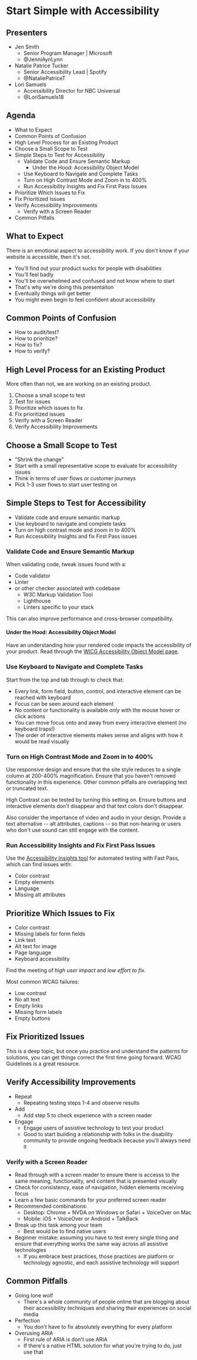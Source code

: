 # Start Simple with Accessibility

## Presenters

- Jen Smith
    + Senior Program Manager | Microsoft
    + @JenniAynLynn
- Natalie Patrice Tucker
    + Senior Accessibility Lead | Spotify
    + @NataliePatriceT
- Lori Samuels
    + Accessibility Director for NBC Universal
    + @LoriSamuels18


## Agenda

- What to Expect
- Common Points of Confusion
- High Level Process for an Existing Product
- Choose a Small Scope to Test
- Simple Steps to Test for Accessibility
    + Validate Code and Ensure Semantic Markup
        * Under the Hood: Accessibility Object Model
    + Use Keyboard to Navigate and Complete Tasks
    + Turn on High Contrast Mode and Zoom in to 400%
    + Run Accessibility Insights and Fix First Pass Issues
- Prioritize Which Issues to Fix
- Fix Prioritized Issues
- Verify Accessibility Improvements
    + Verify with a Screen Reader
- Common Pitfalls


## What to Expect

There is an emotional aspect to accessibility work. If you don't know if your website is accessible, then it's not.

- You'll find out your product sucks for people with disabilities
- You'll feel badly
- You'll be overwhelmed and confused and not know where to start
- That's why we're doing this presentaiton
- Eventually things will get better
- You might even begin to feel confident about accessibility


## Common Points of Confusion

- How to audit/test?
- How to prioritize?
- How to fix?
- How to verify?


## High Level Process for an Existing Product

More often than not, we are working on an existing product.

1. Choose a small scope to test
2. Test for issues
3. Prioritize which issues to fix
4. Fix prioritized issues
5. Verify with a Screen Reader
6. Verify Accessibility Improvements


## Choose a Small Scope to Test

- "Shrink the change"
- Start with a small representative scope to evaluate for accessibility issues
- Think in terms of user flows or customer journeys
- Pick 1-3 user flows to start user testing on


## Simple Steps to Test for Accessibility

- Validate code and ensure semantic markup
- Use keyboard to navigate and complete tasks
- Turn on high contrast mode and zoom in to 400%
- Run Accessibility Insights and fix First Pass issues


### Validate Code and Ensure Semantic Markup

When validating code, tweak issues found with a:
- Code validator
- Linter
- or other checker associated with codebase
    + W3C Markup Validation Tool
    + Lighthouse
    + Linters specific to your stack


This can also improve performance and cross-browser compatibility.


#### Under the Hood: Accessibility Object Model

Have an understanding how your rendered code impacts the accessibility of your product. Read through the [WICG Accessibility Object Model page](https://wicg.github.io/aom/explainer.html).


### Use Keyboard to Navigate and Complete Tasks

Start from the top and tab through to check that:
- Every link, form field, button, control, and interactive element can be reached with keyboard
- Focus can be seen around each element
- No content or functionality is available *only* with the mouse hover or click actions
- You can move focus onto and away from every interactive element (no keyboard traps!)
- The order of interactive elements makes sense and aligns with how it would be read visually


### Turn on High Contrast Mode and Zoom in to 400%

Use responsive design and ensure that the site style reduces to a single column at 200-400% magnification. Ensure that you haven't removed functionality in this experience. Other common pitfalls are overlapping text or truncated text.


High Contrast can be tested by turning this setting on. Ensure buttons and interactive elements don't disappear and that text colors don't disappear.


Also consider the importance of video and audio in your design. Provide a text alternative -- alt attributes, captions -- so that non-hearing or users who don't use sound can still engage with the content.


### Run Accessibility Insights and Fix First Pass Issues

Use the [Accessibility Insights tool](https://accessibilityinsights.io/docs/en/web/overview/) for automated testing with Fast Pass, which can find issues with:
- Color contrast
- Empty elements
- Language
- Missing alt attributes


## Prioritize Which Issues to Fix

- Color contrast
- Missing labels for form fields
- Link text
- Alt text for image
- Page language
- Keyboard accessibility


Find the meeting of *high user impact* and *low effort to fix*.


Most common WCAG failures:
- Low contrast
- No alt text
- Empty links
- Missing form labels
- Empty buttons


## Fix Prioritized Issues

This is a deep topic, but once you practice and understand the patterns for solutions, you can get things correct the first time going forward. WCAG Guidelines is a great resource.


## Verify Accessibility Improvements

- Repeat
    + Repeating testing steps 1-4 and observe results
- Add
    + Add step 5 to check experience with a screen reader
- Engage
    + Engage users of assistive technology to test your product
    + Good to start building a relationship with folks in the disability community to provide ongoing feedback because you'll always need it


### Verify with a Screen Reader

- Read through with a screen reader to ensure there is accesss to the same meaning, functionality, and content that is presented visually
- Check for consistency, ease of navigation, hidden elements receiving focus
- Learn a few basic commands for your preferred screen reader
- Recommended combinations:
    + Desktop: Chrome + NVDA on Windows or Safari + VoiceOver on Mac
    + Mobile: iOS + VoiceOver or Android + TalkBack
- Break up this task among your team
    + Best would be to find native users
- Beginner mistake: assuming you have to test every single thing and ensure that everything works the same way across all assistive technologies
    + If you embrace best practices, those practices are platform or technology agnostic, and each assistive technology will support


## Common Pitfalls

- Going lone wolf
    + There's a whole community of people online that are blogging about their accessibility techniques and sharing their experiences on social media
- Perfection
    + You don't have to fix absolutely everything for every platform
- Overusing ARIA
    + First rule of ARIA is don't use ARIA
    + If there's a native HTML solution for what you're trying to do, just use that